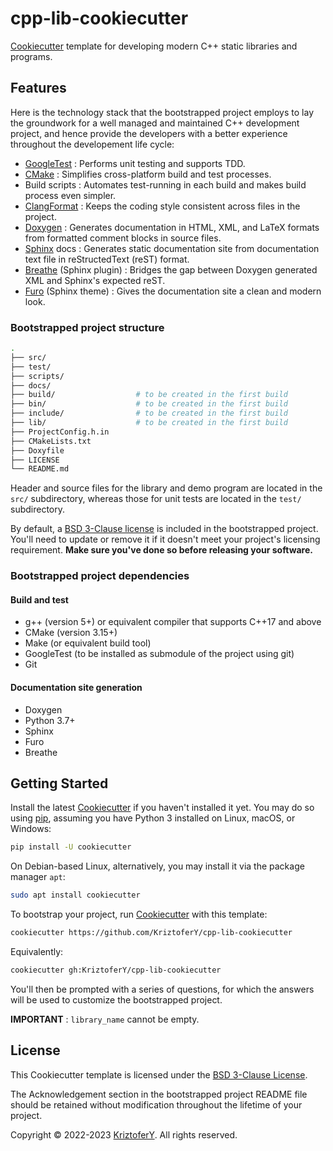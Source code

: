 # cpp-lib-cookiecutter

<a href=https://cookiecutter.io target="_blank">Cookiecutter</a> template for developing modern C++ static libraries and programs.

## Features

Here is the technology stack that the bootstrapped project employs to lay the groundwork for a well managed and maintained C++ development project, and hence provide the developers with a better experience throughout the developement life cycle:

- <a href="https://google.github.io/googletest/" target="_blank">GoogleTest</a> : Performs unit testing and supports TDD.
- <a href="https://cmake.org/" target="_blank">CMake</a> : Simplifies cross-platform build and test processes.
- Build scripts : Automates test-running in each build and makes build process even simpler.
- <a href="https://clang.llvm.org/docs/ClangFormat.html" target="_blank">ClangFormat</a> : Keeps the coding style consistent across files in the project.
- <a href="https://www.doxygen.nl/" target="_blank">Doxygen</a> : Generates documentation in HTML, XML, and LaTeX formats from formatted comment blocks in source files.
- <a href="https://www.sphinx-doc.org/" target="_blank">Sphinx</a> docs : Generates static documentation site from documentation text file in reStructedText (reST) format.
- <a href="https://www.breathe-doc.org/" target="_blank">Breathe</a> (Sphinx plugin) : Bridges the gap between Doxygen generated XML and Sphinx's expected reST.
- <a href="https://google.github.io/googletest/" target="_blank">Furo</a> (Sphinx theme) : Gives the documentation site a clean and modern look.

### Bootstrapped project structure

```bash
.
├── src/
├── test/
├── scripts/
├── docs/                   
├── build/                  # to be created in the first build
├── bin/                    # to be created in the first build
├── include/                # to be created in the first build
├── lib/                    # to be created in the first build
├── ProjectConfig.h.in 
├── CMakeLists.txt
├── Doxyfile
├── LICENSE
└── README.md
```
Header and source files for the library and demo program are located in the `src/` subdirectory, whereas those for unit tests are located in the `test/` subdirectory.

By default, a <a href="https://choosealicense.com/licenses/bsd-3-clause/" target="_blank">BSD 3-Clause license</a> is included in the bootstrapped project. You'll need to update or remove it if it doesn't meet your project's licensing requirement. **Make sure you've done so before releasing your software.**

### Bootstrapped project dependencies

#### Build and test

- g++ (version 5+) or equivalent compiler that supports C++17 and above
- CMake (version 3.15+)
- Make (or equivalent build tool)
- GoogleTest (to be installed as submodule of the project using git)
- Git

#### Documentation site generation

- Doxygen
- Python 3.7+
- Sphinx
- Furo
- Breathe

## Getting Started

Install the latest <a href=https://cookiecutter.io target="_blank">Cookiecutter</a> if you haven't installed it yet. You may do so using <a href=https://pypi.org/project/pip/ target="_blank">pip</a>, assuming you have Python 3 installed on Linux, macOS, or Windows:

```bash
pip install -U cookiecutter
```
On Debian-based Linux, alternatively, you may install it via the package manager `apt`:

```bash
sudo apt install cookiecutter
```

To bootstrap your project, run <a href=https://cookiecutter.io target="_blank">Cookiecutter</a> with this template:

```bash
cookiecutter https://github.com/KriztoferY/cpp-lib-cookiecutter
```
Equivalently:

```bash
cookiecutter gh:KriztoferY/cpp-lib-cookiecutter
```

You'll then be prompted with a series of questions, for which the answers will be used to customize the bootstrapped project.

**IMPORTANT** : `library_name` cannot be empty.

## License <!-- omit in toc -->

This Cookiecutter template is licensed under the [BSD 3-Clause License](https://github.com/KriztoferY/cpp-lib-cookiecutter/blob/main/LICENSE).

The Acknowledgement section in the bootstrapped project README file should be retained without modification throughout the lifetime of your project.

Copyright &copy; 2022-2023 [KriztoferY](https://github.com/KriztoferY). All rights reserved.

